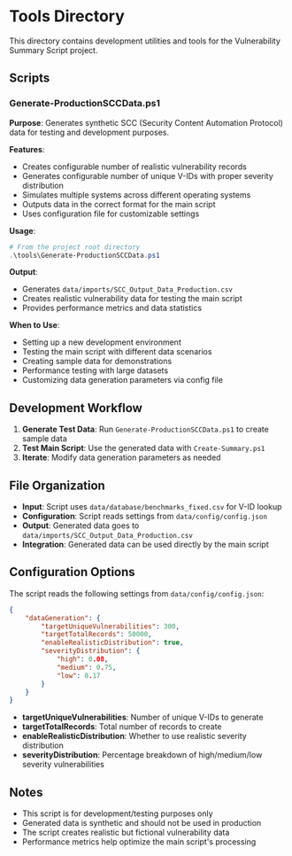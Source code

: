 # Tools Directory

This directory contains development utilities and tools for the Vulnerability Summary Script project.

## Scripts

### Generate-ProductionSCCData.ps1
**Purpose**: Generates synthetic SCC (Security Content Automation Protocol) data for testing and development purposes.

**Features**:
- Creates configurable number of realistic vulnerability records
- Generates configurable number of unique V-IDs with proper severity distribution
- Simulates multiple systems across different operating systems
- Outputs data in the correct format for the main script
- Uses configuration file for customizable settings

**Usage**:
```powershell
# From the project root directory
.\tools\Generate-ProductionSCCData.ps1
```

**Output**:
- Generates `data/imports/SCC_Output_Data_Production.csv`
- Creates realistic vulnerability data for testing the main script
- Provides performance metrics and data statistics

**When to Use**:
- Setting up a new development environment
- Testing the main script with different data scenarios
- Creating sample data for demonstrations
- Performance testing with large datasets
- Customizing data generation parameters via config file

## Development Workflow

1. **Generate Test Data**: Run `Generate-ProductionSCCData.ps1` to create sample data
2. **Test Main Script**: Use the generated data with `Create-Summary.ps1`
3. **Iterate**: Modify data generation parameters as needed

## File Organization

- **Input**: Script uses `data/database/benchmarks_fixed.csv` for V-ID lookup
- **Configuration**: Script reads settings from `data/config/config.json`
- **Output**: Generated data goes to `data/imports/SCC_Output_Data_Production.csv`
- **Integration**: Generated data can be used directly by the main script

## Configuration Options

The script reads the following settings from `data/config/config.json`:

```json
{
    "dataGeneration": {
        "targetUniqueVulnerabilities": 300,
        "targetTotalRecords": 50000,
        "enableRealisticDistribution": true,
        "severityDistribution": {
            "high": 0.08,
            "medium": 0.75,
            "low": 0.17
        }
    }
}
```

- **targetUniqueVulnerabilities**: Number of unique V-IDs to generate
- **targetTotalRecords**: Total number of records to create
- **enableRealisticDistribution**: Whether to use realistic severity distribution
- **severityDistribution**: Percentage breakdown of high/medium/low severity vulnerabilities

## Notes

- This script is for development/testing purposes only
- Generated data is synthetic and should not be used in production
- The script creates realistic but fictional vulnerability data
- Performance metrics help optimize the main script's processing 